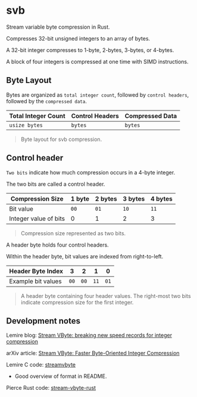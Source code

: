 # svb
Stream variable byte compression in Rust.

Compresses 32-bit unsigned integers to an array of bytes.

A 32-bit integer compresses to 1-byte, 2-bytes, 3-bytes, or 4-bytes.

A block of four integers is compressed at one time with SIMD instructions.

## Byte Layout

Bytes are organized as `total integer count`, followed by `control headers`, followed by the `compressed data`.

| Total Integer Count | Control Headers | Compressed Data |
|---------------------|-----------------|-----------------|
| `usize bytes`       | `bytes`         | `bytes`         |

> Byte layout for svb compression.

## Control header

`Two bits` indicate how much compression occurs in a 4-byte integer. 

The two bits are called a control header.

| Compression Size      | 1 byte | 2 bytes | 3 bytes | 4 bytes |
|-----------------------|--------|---------|---------|---------|
| Bit value             | `00`   | `01`    | `10`    | `11`    |
| Integer value of bits | 0      | 1       | 2       | 3       |

> Compression size represented as two bits. 



A header byte holds four control headers.

Within the header byte, bit values are indexed from right-to-left.

| Header Byte Index  | 3    | 2    | 1    | 0    |
|--------------------|------|------|------|------|
| Example bit values | `00` | `00` | `11` | `01` |

> A header byte containing four header values. The right-most two bits indicate compression size for the first integer.

## Development notes

Lemire blog: [Stream VByte: breaking new speed records for integer compression](https://lemire.me/blog/2017/09/27/stream-vbyte-breaking-new-speed-records-for-integer-compression/)

arXiv article: [Stream VByte: Faster Byte-Oriented Integer Compression](https://arxiv.org/abs/1709.08990)

Lemire C code: [streamvbyte](https://github.com/lemire/streamvbyte)
* Good overview of format in README.

Pierce Rust code: [stream-vbyte-rust](https://bitbucket.org/marshallpierce/stream-vbyte-rust/src/master/)

